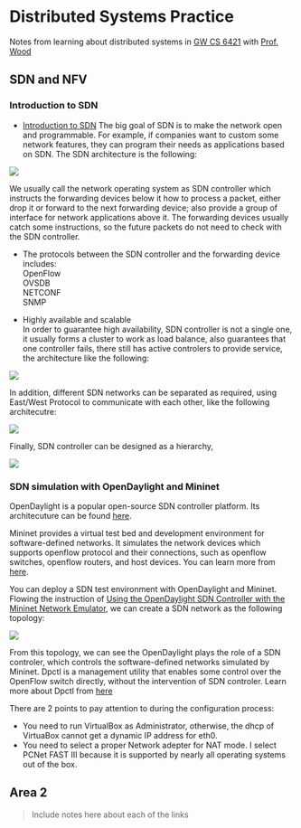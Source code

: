 # Distributed Systems Practice
Notes from learning about distributed systems in [GW CS 6421](https://gwdistsys18.github.io/) with [Prof. Wood](https://faculty.cs.gwu.edu/timwood/)

## SDN and NFV
### Introduction to SDN 
* [Introduction to SDN](https://www.youtube.com/watch?v=DiChnu_PAzA) The big goal of SDN is to make the network open and programmable. For example, if companies want to custom some network features, they can program their needs as applications based on SDN. The SDN architecture is the following:

![](https://github.com/lyuxiaosu/dist-sys-practice/blob/master/SDN_Model.png)

We usually call the network operating system as SDN controller which instructs the forwarding devices below it how to process a packet, either drop it or forward to the next forwarding device; also provide a group of interface for network applications above it. The forwarding devices usually catch some instructions, so the future packets do not need to check with the SDN controller.

* The protocols between the SDN controller and the forwarding device includes:   
OpenFlow  
OVSDB  
NETCONF  
SNMP  

* Highly available and scalable  
In order to guarantee high availability, SDN controller is not a single one, it usually forms a cluster to work as load balance, also guarantees that one controller fails, there still has active controlers to provide service, the architecture like the following:

![](https://github.com/lyuxiaosu/dist-sys-practice/blob/master/cluster_SDN.png)

In addition, different SDN networks can be separated as required, using East/West Protocol to communicate with each other, like the following architecutre:

![](https://github.com/lyuxiaosu/dist-sys-practice/blob/master/constroler_communiate_constroler.png)

Finally, SDN controller can be designed as a hierarchy,

![](https://github.com/lyuxiaosu/dist-sys-practice/blob/master/hierarchy_SDN.png)

### SDN simulation with OpenDaylight and Mininet    

OpenDaylight is a popular open-source SDN controller platform. Its architecuture can be found [here](https://wiki.opendaylight.org/view/OpenDaylight_Controller:Architectural_Framework).      

Mininet provides a virtual test bed and development environment for software-defined networks. It simulates the network devices which supports openflow protocol and their connections, such as openflow switches, openflow routers, and host devices. You can learn more from [here](http://mininet.org/).   

You can deploy a SDN test environment with OpenDaylight and Mininet. Flowing the instruction of [Using the OpenDaylight SDN Controller with the Mininet Network Emulator](http://www.brianlinkletter.com/using-the-opendaylight-sdn-controller-with-the-mininet-network-emulator/), we can create a SDN network as the following topology:   

![](https://github.com/lyuxiaosu/dist-sys-practice/blob/master/Mininet_OpenDaylight.png)   

From this topology, we can see the OpenDaylight plays the role of a SDN controler, which controls the software-defined networks simulated by Mininet. Dpctl is a management utility that enables some control over the OpenFlow switch directly, without the intervention of SDN controler. Learn more about Dpctl from [here](https://github.com/CPqD/ofsoftswitch13/wiki/Dpctl-Documentation)    

There are 2 points to pay attention to during the configuration process:   
* You need to run VirtualBox as Administrator, otherwise, the dhcp of VirtuaBox cannot get a dynamic IP address for eth0. 
* You need to select a proper Network adepter for NAT mode. I select PCNet FAST III because it is supported by nearly all operating systems out of the box.
## Area 2
> Include notes here about each of the links
